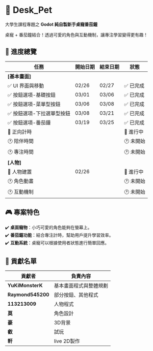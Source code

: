 # 🐾 Desk_Pet  
大學生課程專題之 **Godot 純自製新手桌寵番茄鐘**  

桌寵 + 番茄鐘結合！透過可愛的角色與互動機制，讓專注學習變得更有趣！  

## 📌 進度總覽  
| 任務 | 開始日期 | 結束日期 | 狀態 |  
|------|----------|----------|------|  
| **[基本畫面]** | | | |  
| ✅ UI 界面與移動 | 02/26 | 02/27 | ✅ 已完成 |  
| ✅ 按鈕選項-基礎按鈕 |03/01 | 03/06 | ✅ 已完成  |  
| ✅  按鈕選項-菜單型按鈕 |03/06 | 03/08 | ✅ 已完成  |  
| ✅  按鈕選項-下拉選單型按鈕 | 03/08 | 03/21 | ✅ 已完成  | 
| ✅  按鈕選項-番茄鐘 |03/19 | 03/25 | ✅ 已完成  | 
| 🔵 正向計時 |  |  | 🔵 進行中 | 
| 🕐 陪伴時間 |  |  | 🕐 未開始 |  
| 🕐 專注時間 |  |  | 🕐 未開始 |  
| **[人物]** | | | |  
| 🔵 人物建置 | 02/26 |  | 🔵 進行中 |  
| 🕐 角色動畫 |  |  | 🕐 未開始 |  
| 🕐 互動機制 |  |  | 🕐 未開始 |  

## 🎮 專案特色  
✔️ **桌面寵物**：小巧可愛的角色能夠在螢幕上。  
✔️ **番茄鐘功能**：結合專注計時，幫助用戶提升學習效率。   
✔️ **互動系統**：桌寵可以根據使用者狀態進行簡單回應。  

## 📌 貢獻名單  
| 貢獻者 | 負責內容 |  
|--------|----------|  
| **YuKiMonsterK** | 基本畫面程式與整體規劃 |  
| **Raymond545200** | 部分按鈕、其他程式 | 
| **113213009** | 人物程式 |  
| **莫** | 角色設計 |  
| **豪** | 3D背景 | 
| **叡** | 試玩 |
| **軒** | live 2D製作 | 
